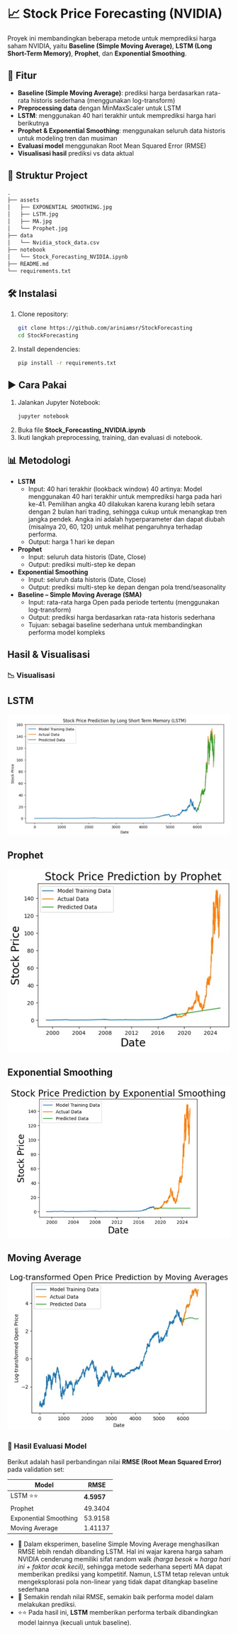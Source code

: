 # 📈 Stock Price Forecasting (NVIDIA)

Proyek ini membandingkan beberapa metode untuk memprediksi harga saham NVIDIA, yaitu **Baseline (Simple Moving Average)**, **LSTM (Long Short-Term Memory)**, **Prophet**, dan **Exponential Smoothing**.

## 🚀 Fitur
- **Baseline (Simple Moving Average)**: prediksi harga berdasarkan rata-rata historis sederhana (menggunakan log-transform)
- **Preprocessing data** dengan MinMaxScaler untuk LSTM
- **LSTM**: menggunakan 40 hari terakhir untuk memprediksi harga hari berikutnya
- **Prophet & Exponential Smoothing**: menggunakan seluruh data historis untuk modeling tren dan musiman
- **Evaluasi model** menggunakan Root Mean Squared Error (RMSE)
- **Visualisasi hasil** prediksi vs data aktual

## 📂 Struktur Project
```
.
├── assets
│   ├── EXPONENTIAL SMOOTHING.jpg
│   ├── LSTM.jpg
│   ├── MA.jpg
│   └── Prophet.jpg
├── data
│   └── Nvidia_stock_data.csv
├── notebook
│   └── Stock_Forecasting_NVIDIA.ipynb
├── README.md
└── requirements.txt
```

## 🛠 Instalasi
1. Clone repository:
   ```bash
   git clone https://github.com/ariniamsr/StockForecasting
   cd StockForecasting
   ```
2. Install dependencies:
   ```bash
   pip install -r requirements.txt
   ```

## ▶️ Cara Pakai
1. Jalankan Jupyter Notebook:
   ```bash
   jupyter notebook
   ```
2. Buka file **Stock_Forecasting_NVIDIA.ipynb**
3. Ikuti langkah preprocessing, training, dan evaluasi di notebook.

## 📊 Metodologi
- **LSTM**  
  - Input: 40 hari terakhir (lookback window) 40 artinya: Model menggunakan 40 hari terakhir untuk memprediksi harga pada hari ke-41.
Pemilihan angka 40 dilakukan karena kurang lebih setara dengan 2 bulan hari trading, sehingga cukup untuk menangkap tren jangka pendek. Angka ini adalah hyperparameter dan dapat diubah (misalnya 20, 60, 120) untuk melihat pengaruhnya terhadap performa.
  - Output: harga 1 hari ke depan  
- **Prophet**  
  - Input: seluruh data historis (Date, Close)  
  - Output: prediksi multi-step ke depan  
- **Exponential Smoothing**  
  - Input: seluruh data historis (Date, Close)  
  - Output: prediksi multi-step ke depan dengan pola trend/seasonality
- **Baseline – Simple Moving Average (SMA)**
  - Input: rata-rata harga Open pada periode tertentu (menggunakan log-transform)
  - Output: prediksi harga berdasarkan rata-rata historis sederhana
  - Tujuan: sebagai baseline sederhana untuk membandingkan performa model kompleks

## Hasil & Visualisasi

### 📉 Visualisasi 

## LSTM
![lmts-capture](https://github.com/ariniamsr/StockForecasting/blob/main/assets/LSTM.jpg) <br>
## Prophet
![Prophet-capture](https://github.com/ariniamsr/StockForecasting/blob/main/assets/Prophet.jpg) <br>
## Exponential Smoothing 
![Exponentials-capture](https://github.com/ariniamsr/StockForecasting/blob/main/assets/EXPONENTIAL%20SMOOTHING.jpg) <br>
## Moving Average
![MA-capture](https://github.com/ariniamsr/StockForecasting/blob/main/assets/MA.jpg) <br>

### 📝 Hasil Evaluasi Model

Berikut adalah hasil perbandingan nilai **RMSE (Root Mean Squared Error)** pada validation set:

| Model                   | RMSE       |
|-------------------------|------------|
| LSTM         ⭐⭐      | **4.5957** | ⭐  
| Prophet                 | 49.3404    |
| Exponential Smoothing   | 53.9158    |
| Moving Average          | 1.41137    |

- 📝 Dalam eksperimen, baseline Simple Moving Average menghasilkan RMSE lebih rendah dibanding LSTM. Hal ini wajar karena harga saham NVIDIA cenderung memiliki sifat random walk *(harga besok ≈ harga hari ini + faktor acak kecil)*, sehingga metode sederhana seperti MA dapat memberikan prediksi yang kompetitif. Namun, LSTM tetap relevan untuk mengeksplorasi pola non-linear yang tidak dapat ditangkap baseline sederhana <br>
- 📌 Semakin rendah nilai RMSE, semakin baik performa model dalam melakukan prediksi.  <br>
- ⭐⭐ Pada hasil ini, **LSTM** memberikan performa terbaik dibandingkan model lainnya (kecuali untuk baseline).


